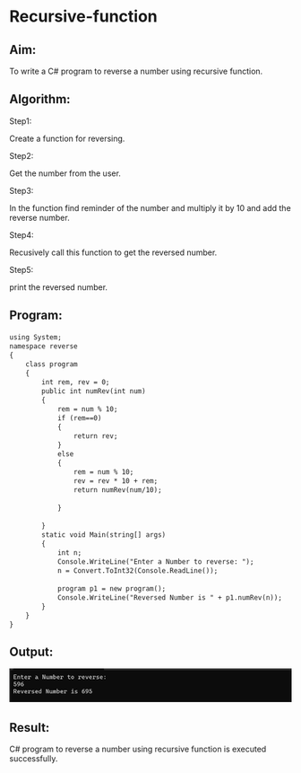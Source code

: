 # Recursive-function

## Aim:
 To write a C# program to reverse a number using recursive function.
## Algorithm:
Step1:

   Create a function for reversing.

Step2:

  Get the number from the user.

Step3:

  In the function find reminder of the number and multiply it by 10 and add the reverse number.

Step4:

   Recusively call this function to get the reversed number.

Step5:

   print the reversed number.

## Program:
```
using System;
namespace reverse
{
    class program
    {
        int rem, rev = 0;
        public int numRev(int num)
        {
            rem = num % 10;
            if (rem==0)
            {
                return rev;
            }
            else
            {
                rem = num % 10;
                rev = rev * 10 + rem;
                return numRev(num/10);

            }

        }
        static void Main(string[] args)
        {
            int n;
            Console.WriteLine("Enter a Number to reverse: ");
            n = Convert.ToInt32(Console.ReadLine());

            program p1 = new program();
            Console.WriteLine("Reversed Number is " + p1.numRev(n));
        }
    }
}

```
## Output:
![OP](OP.png)
## Result:
C# program to reverse a number using recursive function is executed successfully.

